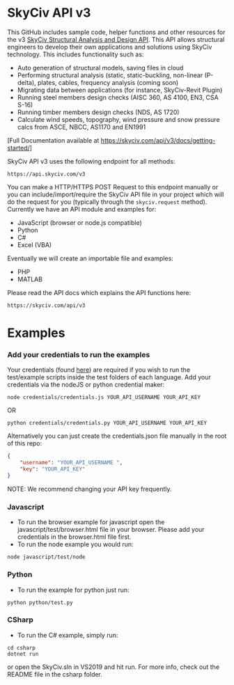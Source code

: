 # SkyCiv API v3

This GitHub includes sample code, helper functions and other resources for the v3 [SkyCiv Structural Analysis and Design API](https://skyciv.com/structural-analysis-design-api/). This API allows structural engineers to develop their own applications and solutions using SkyCiv technology. This includes functionality such as:

* Auto generation of structural models, saving files in cloud
* Performing structural analysis (static, static-buckling, non-linear (P-delta), plates, cables, frequency analysis (coming soon)
* Migrating data between applications (for instance, SkyCiv-Revit Plugin)
* Running steel members design checks (AISC 360, AS 4100, EN3, CSA S-16)
* Running timber members design checks (NDS, AS 1720)
* Calculate wind speeds, topography, wind pressure and snow pressure calcs from ASCE, NBCC, AS1170 and EN1991

[Full Documentation available at https://skyciv.com/api/v3/docs/getting-started/]

SkyCiv API v3 uses the following endpoint for all methods:
```
https://api.skyciv.com/v3
```

You can make a HTTP/HTTPS POST Request to this endpoint manually or you can include/import/require the SkyCiv API file in your project which will do the request for you (typically through the `skyciv.request` method). Currently we have an API module and examples for:
* JavaScript (browser or node.js compatible)
* Python
* C#
* Excel (VBA)

Eventually we will create an importable file and examples:
* PHP
* MATLAB

Please read the API docs which explains the API functions here:
```
https://skyciv.com/api/v3
```

# Examples

### Add your credentials to run the examples
Your credentials (found [here](https://platform.skyciv.com/account/api)) are required if you wish to run the test/example scripts inside the test folders of each language. Add your credentials via the nodeJS or python credential maker:
```
node credentials/credentials.js YOUR_API_USERNAME YOUR_API_KEY
```
OR
```
python credentials/credentials.py YOUR_API_USERNAME YOUR_API_KEY
```

Alternatively you can just create the credentials.json file manually in the root of this repo:
```json
{
	"username": "YOUR_API_USERNAME ",
	"key": "YOUR_API_KEY"
}
```

NOTE: We recommend changing your API key frequently.

### Javascript
* To run the browser example for javascript open the javascript/test/browser.html file in your browser. Please add your credentials in the browser.html file first.
* To run the node example you would run:
```
node javascript/test/node
```

### Python
* To run the example for python just run:
```
python python/test.py
```

### CSharp
* To run the C# example, simply run:
```
cd csharp
dotnet run
```
or open the SkyCiv.sln in VS2019 and hit run. For more info, check out the README file in the csharp folder.
